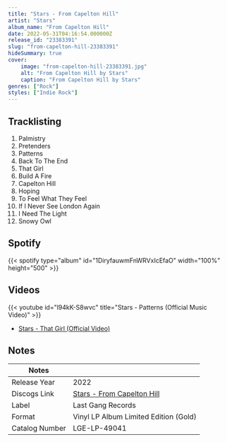 ```yaml
---
title: "Stars - From Capelton Hill"
artist: "Stars"
album_name: "From Capelton Hill"
date: 2022-05-31T04:16:54.000000Z
release_id: "23383391"
slug: "from-capelton-hill-23383391"
hideSummary: true
cover:
    image: "from-capelton-hill-23383391.jpg"
    alt: "From Capelton Hill by Stars"
    caption: "From Capelton Hill by Stars"
genres: ["Rock"]
styles: ["Indie Rock"]
---
```


## Tracklisting
1. Palmistry
2. Pretenders
3. Patterns
4. Back To The End
5. That Girl
6. Build A Fire
7. Capelton Hill
8. Hoping
9. To Feel What They Feel
10. If I Never See London Again
11. I Need The Light
12. Snowy Owl


## Spotify
{{< spotify type="album" id="1DiryfauwmFnWRVxIcEfaO" width="100%" height="500" >}}



## Videos
{{< youtube id="l94kK-S8wvc" title="Stars - Patterns (Official Music Video)" >}}
- [Stars - That Girl (Official Video)](https://www.youtube.com/watch?v=2MI3CHUrCFo)

## Notes
| Notes          |             |
| ---------------| ----------- |
| Release Year   | 2022 |
| Discogs Link   | [Stars - From Capelton Hill](https://www.discogs.com/release/23383391-Stars-From-Capelton-Hill) |
| Label          | Last Gang Records |
| Format         | Vinyl LP Album Limited Edition (Gold) |
| Catalog Number | LGE-LP-49041 |
